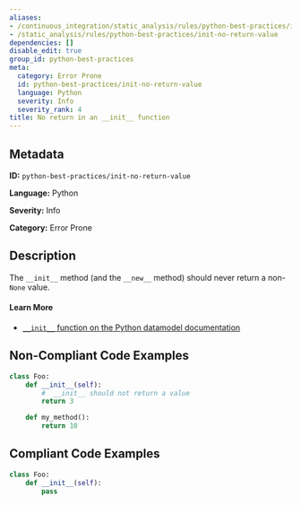 ```yaml
---
aliases:
- /continuous_integration/static_analysis/rules/python-best-practices/init-no-return-value
- /static_analysis/rules/python-best-practices/init-no-return-value
dependencies: []
disable_edit: true
group_id: python-best-practices
meta:
  category: Error Prone
  id: python-best-practices/init-no-return-value
  language: Python
  severity: Info
  severity_rank: 4
title: No return in an __init__ function
---
```

<!--  SOURCED FROM https://github.com/DataDog/datadog-static-analyzer-rule-docs -->


## Metadata
**ID:** `python-best-practices/init-no-return-value`

**Language:** Python

**Severity:** Info

**Category:** Error Prone

## Description
The `__init__` method (and the `__new__` method) should never return a non-`None` value.

#### Learn More

 - [`__init__` function on the Python datamodel documentation](https://docs.python.org/3/reference/datamodel.html#object.__init__)

## Non-Compliant Code Examples
```python
class Foo:
	def __init__(self):
		#  __init__ should not return a value
		return 3

	def my_method():
		return 10
```

## Compliant Code Examples
```python
class Foo:
	def __init__(self):
		pass
```
